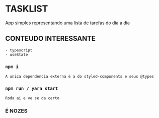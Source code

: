 # TASKLIST

App simples representando uma lista de tarefas do dia a dia


## CONTEUDO INTERESSANTE

    - typescript
    - useState

### `npm i`

    A unica dependencia externa é a do styled-components e seus @types

### `npm run / yarn start`

    Roda ai e ve se da certo

### É NOZES
